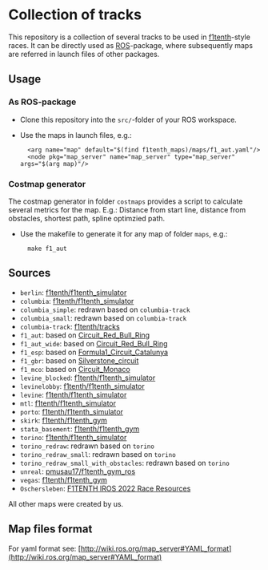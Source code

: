 # Collection of tracks

This repository is a collection of several tracks to be used in [f1tenth](https://f1tenth.org/)-style races. It can be directly used as [ROS](https://www.ros.org/)-package, where subsequently maps are referred in launch files of other packages.

## Usage

### As ROS-package
* Clone this repository into the `src/`-folder of your ROS workspace.
* Use the maps in launch files, e.g.:

        <arg name="map" default="$(find f1tenth_maps)/maps/f1_aut.yaml"/>
        <node pkg="map_server" name="map_server" type="map_server" args="$(arg map)"/>

### Costmap generator
The costmap generator in folder `costmaps` provides a script to calculate several metrics for the map. E.g.: Distance from start line, distance from obstacles, shortest path, spline optimzied path.

* Use the makefile to generate it for any map of folder `maps`, e.g.:

        make f1_aut

## Sources
* `berlin`: [f1tenth/f1tenth_simulator](https://github.com/f1tenth/f1tenth_simulator/tree/master/maps)
* `columbia`: [f1tenth/f1tenth_simulator](https://github.com/f1tenth/f1tenth_simulator/tree/master/maps)
* `columbia_simple`: redrawn based on `columbia-track`
* `columbia_small`: redrawn based on `columbia-track`
* `columbia-track`: [f1tenth/tracks](https://f1tenth.org/tracks/columbia-track.png)
* `f1_aut`: based on [Circuit_Red_Bull_Ring](https://de.wikipedia.org/wiki/Datei:Circuit_Red_Bull_Ring.svg)
* `f1_aut_wide`: based on [Circuit_Red_Bull_Ring](https://de.wikipedia.org/wiki/Datei:Circuit_Red_Bull_Ring.svg)
* `f1_esp`: based on [Formula1_Circuit_Catalunya](https://commons.wikimedia.org/wiki/File:Formula1_Circuit_Catalunya.svg)
* `f1_gbr`: based on [Silverstone_circuit](https://commons.wikimedia.org/wiki/File:Silverstone_circuit.svg)
* `f1_mco`: based on [Circuit_Monaco](https://commons.wikimedia.org/wiki/File:Circuit_Monaco.svg)
* `levine_blocked`: [f1tenth/f1tenth_simulator](https://github.com/f1tenth/f1tenth_simulator/tree/master/maps)
* `levinelobby`: [f1tenth/f1tenth_simulator](https://github.com/f1tenth/f1tenth_simulator/tree/master/maps)
* `levine`: [f1tenth/f1tenth_simulator](https://github.com/f1tenth/f1tenth_simulator/tree/master/maps)
* `mtl`: [f1tenth/f1tenth_simulator](https://github.com/f1tenth/f1tenth_simulator/tree/master/maps)
* `porto`: [f1tenth/f1tenth_simulator](https://github.com/f1tenth/f1tenth_simulator/tree/master/maps)
* `skirk`: [f1tenth/f1tenth_gym](https://github.com/f1tenth/f1tenth_gym/tree/cpp_backend_archive/maps)
* `stata_basement`: [f1tenth/f1tenth_gym](https://github.com/f1tenth/f1tenth_gym/tree/cpp_backend_archive/maps)
* `torino`: [f1tenth/f1tenth_simulator](https://github.com/f1tenth/f1tenth_simulator/tree/master/maps)
* `torino_redraw`: redrawn based on `torino`
* `torino_redraw_small`: redrawn based on `torino`
* `torino_redraw_small_with_obstacles`: redrawn based on `torino`
* `unreal`: [pmusau17/f1tenth_gym_ros](https://github.com/pmusau17/f1tenth_gym_ros/tree/master/maps)
* `vegas`: [f1tenth/f1tenth_gym](https://github.com/f1tenth/f1tenth_gym/tree/cpp_backend_archive/maps)
* `Oschersleben`: [F1TENTH IROS 2022 Race Resources](https://icra2022-race.f1tenth.org/race_ressources.html)

All other maps were created by us.

## Map files format
For yaml format see: [http://wiki.ros.org/map_server#YAML_format](http://wiki.ros.org/map_server#YAML_format)


